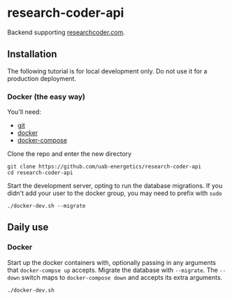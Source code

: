 # research-coder-api

Backend supporting <a href="https://researchcoder.com">researchcoder.com</a>.
  
## Installation
The following tutorial is for local development only. Do not use it for a production deployment.

### Docker (the easy way)

You'll need:
+ <a href="https://git-scm.com/book/en/v2/Getting-Started-Installing-Git">git</a>
+ <a href="https://docs.docker.com/engine/installation/">docker</a>
+ <a href="https://docs.docker.com/compose/install/">docker-compose</a>

Clone the repo and enter the new directory
~~~
git clone https://github.com/uab-energetics/research-coder-api
cd research-coder-api
~~~

Start the development server, opting to run the database migrations. If you didn't add your user to the docker group, you may need to prefix with `sudo`
~~~
./docker-dev.sh --migrate
~~~


## Daily use

### Docker

Start up the docker containers with, optionally passing in any arguments that `docker-compse up` accepts. Migrate the database with `--migrate`. The `--down` switch maps to `docker-compose down` and accepts its extra arguments.
~~~
./docker-dev.sh
~~~
